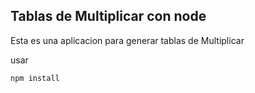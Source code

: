 ## Tablas de Multiplicar con node 

Esta es una aplicacion para generar tablas de Multiplicar


usar

```
npm install
````